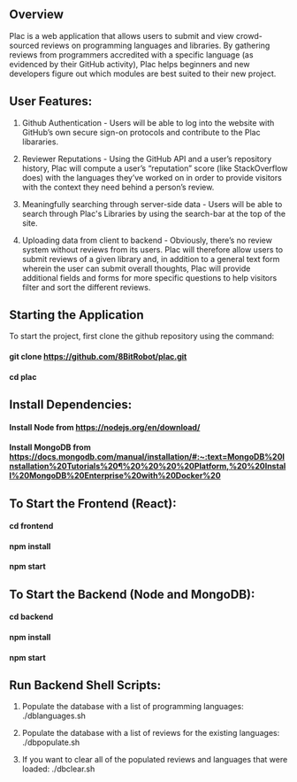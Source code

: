 ## Overview
Plac is a web application that allows users to submit and view crowd-sourced reviews on programming languages and libraries. By gathering reviews from programmers accredited with a specific language (as evidenced by their GitHub activity), Plac helps beginners and new developers figure out which modules are best suited to their new project.

## User Features:
1. Github Authentication - Users will be able to log into the website with GitHub’s own secure sign-on protocols and contribute to the Plac libararies.

2. Reviewer Reputations -  Using the GitHub API and a user’s repository history, Plac will compute a user’s “reputation” score (like StackOverflow does) with the languages they’ve worked on in order to provide visitors with the context they need behind a person’s review. 

3. Meaningfully searching through server-side data - Users will be able to search through Plac's Libraries by using the search-bar at the top of the site.

4. Uploading data from client to backend -  Obviously, there’s no review system without reviews from its users. Plac will therefore allow users to submit reviews of a given library and, in addition to a general text form wherein the user can submit overall thoughts, Plac will provide additional fields and forms for more specific questions to help visitors filter and sort the different reviews.

## Starting the Application
To start the project, first clone the github repository using the command:

#### git clone https://github.com/8BitRobot/plac.git

#### cd plac

## Install Dependencies:

#### Install Node from https://nodejs.org/en/download/

#### Install MongoDB from https://docs.mongodb.com/manual/installation/#:~:text=MongoDB%20Installation%20Tutorials%20¶%20%20%20%20Platform,%20%20Install%20MongoDB%20Enterprise%20with%20Docker%20

## To Start the Frontend (React):

#### cd frontend

#### npm install

#### npm start

## To Start the Backend (Node and MongoDB):

#### cd backend

#### npm install

#### npm start

## Run Backend Shell Scripts:

1. Populate the database with a list of programming languages: ./dblanguages.sh

2. Populate the database with a list of reviews for the existing languages: ./dbpopulate.sh

3. If you want to clear all of the populated reviews and languages that were loaded: ./dbclear.sh
